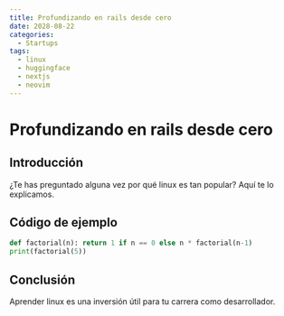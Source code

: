 ```yaml
---
title: Profundizando en rails desde cero
date: 2028-08-22
categories:
  - Startups
tags:
  - linux
  - huggingface
  - nextjs
  - neovim
---
```


# Profundizando en rails desde cero

## Introducción

¿Te has preguntado alguna vez por qué linux es tan popular? Aquí te lo explicamos.

## Código de ejemplo

```python
def factorial(n): return 1 if n == 0 else n * factorial(n-1)
print(factorial(5))
```

## Conclusión

Aprender linux es una inversión útil para tu carrera como desarrollador.
